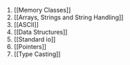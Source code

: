 1. [[Memory Classes]]
2. [[Arrays, Strings and String Handling]]
3. [[ASCII]]
4. [[Data Structures]]
5. [[Standard io]]
6. [[Pointers]]
7. [[Type Casting]]